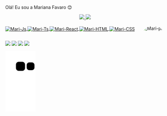 Olá! Eu sou a Mariana Favaro 😊

<div align="center">
  <a href="https://github.com/marianafavaro">
  <img height="130em" src="https://github-readme-stats.vercel.app/api?username=marianafavaro&show_icons=true&theme=dracula&include_all_commits=true&count_private=true"/>
  <img height="130em" src="https://github-readme-stats.vercel.app/api/top-langs/?username=marianafavaro&layout=compact&langs_count=7&theme=dracula"/>
</div>

<div style="display: inline_block"><br>
  <img align="center" alt="Mari-Js" height="30" width="40" <img src="https://cdn.jsdelivr.net/gh/devicons/devicon/icons/javascript/javascript-original.svg">
  <img align="center" alt="Mari-Ts" height="30" width="40" <img src="https://cdn.jsdelivr.net/gh/devicons/devicon/icons/typescript/typescript-original.svg">
  <img align="center" alt="Mari-React" height="30" width="40" <img src="https://cdn.jsdelivr.net/gh/devicons/devicon/icons/react/react-original.svg">
  <img align="center" alt="Mari-HTML" height="30" width="40" <img src="https://cdn.jsdelivr.net/gh/devicons/devicon/icons/html5/html5-original.svg">
  <img align="center" alt="Mari-CSS" height="30" width="40" <img src="https://cdn.jsdelivr.net/gh/devicons/devicon/icons/css3/css3-original.svg">
  <img align="right" alt="Mari-pic" height="140" style="border-radius:50px;" <img src="https://media.discordapp.net/attachments/1003031517892722728/1003031617209643128/download20220706165752.png?width=427&height=427">
</div>

##

<div>
  <a href="https://instagram.com/marifavaro_" target="_blank"><img src="https://img.shields.io/badge/Instagram-E4405F?style=for-the-badge&logo=instagram&logoColor=white"></a>
  <a href = "mailto:mariana.favaro@outlook.com"><img src="https://img.shields.io/badge/Microsoft_Outlook-0078D4?style=for-the-badge&logo=microsoft-outlook&logoColor=white"></a>
   <a href="https://discord.com/channels/@me/1003027482095657002" target="_blank"><img src="https://img.shields.io/badge/Discord-7289DA?style=for-the-badge&logo=discord&logoColor=white"></a>
  <a href="https://www.linkedin.com/in/marianafavaro/" target="_blank"><img src="https://img.shields.io/badge/LinkedIn-0077B5?style=for-the-badge&logo=linkedin&logoColor=whiteank"></a>
</div/>

![ Animação de cobra ](https://github.com/rafaballerini/rafaballerini/blob/output/github-contribution-grid-snake.svg)
